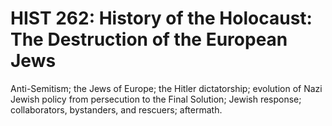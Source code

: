 # HIST 262: History of the Holocaust: The Destruction of the European Jews

Anti-Semitism; the Jews of Europe; the Hitler dictatorship; evolution of Nazi Jewish policy from persecution to the Final Solution; Jewish response; collaborators, bystanders, and rescuers; aftermath.